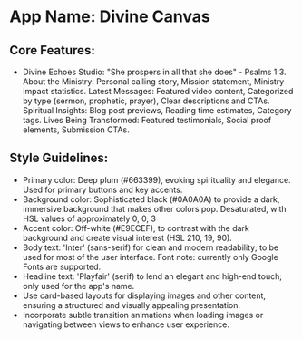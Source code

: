 # **App Name**: Divine Canvas

## Core Features:

- Divine Echoes Studio: "She prospers in all that she does" - Psalms 1:3. About the Ministry: Personal calling story, Mission statement, Ministry impact statistics. Latest Messages: Featured video content, Categorized by type (sermon, prophetic, prayer), Clear descriptions and CTAs. Spiritual Insights: Blog post previews, Reading time estimates, Category tags. Lives Being Transformed: Featured testimonials, Social proof elements, Submission CTAs.

## Style Guidelines:

- Primary color: Deep plum (#663399), evoking spirituality and elegance. Used for primary buttons and key accents.
- Background color: Sophisticated black (#0A0A0A) to provide a dark, immersive background that makes other colors pop. Desaturated, with HSL values of approximately 0, 0, 3
- Accent color: Off-white (#E9ECEF), to contrast with the dark background and create visual interest (HSL 210, 19, 90).
- Body text: 'Inter' (sans-serif) for clean and modern readability; to be used for most of the user interface. Font note: currently only Google Fonts are supported.
- Headline text: 'Playfair' (serif) to lend an elegant and high-end touch; only used for the app's name.
- Use card-based layouts for displaying images and other content, ensuring a structured and visually appealing presentation.
- Incorporate subtle transition animations when loading images or navigating between views to enhance user experience.